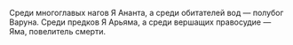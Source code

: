 Среди многоглавых нагов Я Ананта, а среди обитателей вод — полубог Варуна. Среди предков Я Арьяма, а среди вершащих правосудие — Яма, повелитель смерти.
